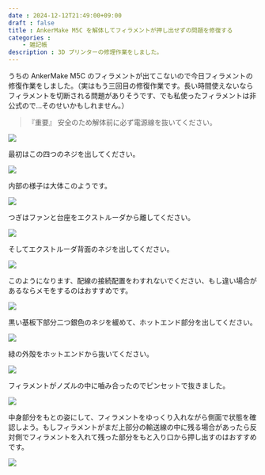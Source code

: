 ```yaml
---
date : 2024-12-12T21:49:00+09:00
draft : false
title : AnkerMake M5C を解体してフィラメントが押し出せずの問題を修復する
categories : 
    - 雑記帳
description : 3D プリンターの修理作業をしました。
---
```


うちの AnkerMake M5C のフィラメントが出てこないので今日フィラメントの修復作業をしました。（実はもう三回目の修復作業です。長い時間使えないならフィラメントを切断される問題がありそうです、でも私使ったフィラメントは非公式ので…そのせいかもしれません。）

> 『重要』 安全のため解体前に必ず電源線を抜いてください。

![](https://image.icysamon.jp/blog/2024/12/printer-01.webp)

最初はこの四つのネジを出してください。

![](https://image.icysamon.jp/blog/2024/12/printer-02.webp)

内部の様子は大体このようです。

![](https://image.icysamon.jp/blog/2024/12/printer-03.webp)

つぎはファンと台座をエクストルーダから離してください。

![](https://image.icysamon.jp/blog/2024/12/printer-04.webp)

そしてエクストルーダ背面のネジを出してください。

![](https://image.icysamon.jp/blog/2024/12/printer-05.webp)

このようになります、配線の接続配置をわすれないでください、もし違い場合があるならメモをするのはおすすめです。

![](https://image.icysamon.jp/blog/2024/12/printer-06.webp)

黒い基板下部分二つ銀色のネジを緩めて、ホットエンド部分を出してください。

![](https://image.icysamon.jp/blog/2024/12/printer-07.webp)

緑の外殻をホットエンドから抜いてください。

![](https://image.icysamon.jp/blog/2024/12/printer-08.webp)

フィラメントがノズルの中に嚙み合ったのでピンセットで抜きました。

![](https://image.icysamon.jp/blog/2024/12/printer-09.webp)

中身部分をもとの姿にして、フィラメントをゆっくり入れながら側面で状態を確認しよう。もしフィラメントがまだ上部分の輸送線の中に残る場合があったら反対側でフィラメントを入れて残った部分をもと入り口から押し出すのはおすすめです。

![](https://image.icysamon.jp/blog/2024/12/printer-10.webp)